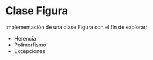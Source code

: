 # Clase Figura

Implementación de una clase Figura con el fin de explorar:
- Herencia
- Polimorfismo
- Excepciones